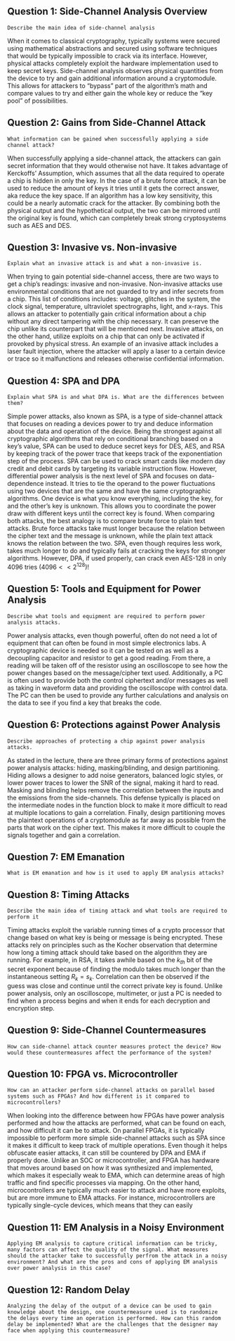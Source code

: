 
## Question 1: Side-Channel Analysis Overview

```ad-question
Describe the main idea of side-channel analysis
```

When it comes to classical cryptography, typically systems were secured using mathematical abstractions and secured using software techniques that would be typically impossible to crack via its interface. However, physical attacks completely exploit the hardware implementation used to keep secret keys. Side-channel analysis observes physical quantities from the device to try and gain additional information around a cryptomodule. This allows for attackers to “bypass” part of the algorithm’s math and compare values to try and either gain the whole key or reduce the “key pool” of possibilities.


## Question 2: Gains from Side-Channel Attack

```ad-question
What information can be gained when successfully applying a side channel attack?
```

When successfully applying a side-channel attack, the attackers can gain secret information that they would otherwise not have. It takes advantage of Kerckoffs’ Assumption, which assumes that all the data required to operate a chip is hidden in only the key. In the case of a brute force attack, it can be used to reduce the amount of keys it tries until it gets the correct answer, aka reduce the key space. If an algorithm has a low key sensitivity, this could be a nearly automatic crack for the attacker. By combining both the physical output and the hypothetical output, the two can be mirrored until the original key is found, which can completely break strong cryptosystems such as AES and DES.

## Question 3: Invasive vs. Non-invasive

```ad-question
Explain what an invasive attack is and what a non-invasive is.
```

When trying to gain potential side-channel access, there are two ways to get a chip’s readings: invasive and non-invasive. Non-invasive attacks use environmental conditions that are not guarded to try and infer secrets from a chip. This list of conditions includes: voltage, glitches in the system, the clock signal, temperature, ultraviolet spectrographs, light, and x-rays. This allows an attacker to potentially gain critical information about a chip without any direct tampering with the chip necessary. It can preserve the chip unlike its counterpart that will be mentioned next. Invasive attacks, on the other hand, utilize exploits on a chip that can only be activated if provoked by physical stress. An example of an invasive attack includes a laser fault injection, where the attacker will apply a laser to a certain device or trace so it malfunctions and releases otherwise confidential information.

## Question 4: SPA and DPA

```ad-question
Explain what SPA is and what DPA is. What are the differences between them?
```

Simple power attacks, also known as SPA, is a type of side-channel attack that focuses on reading a devices power to try and deduce information about the data and operation of the device. Being the strongest against all cryptographic algorithms that rely on conditional branching based on a key’s value, SPA can be used to deduce secret keys for DES, AES, and RSA by keeping track of the power trace that keeps track of the exponentiation step of the process. SPA can be used to crack smart cards like modern day credit and debit cards by targeting its variable instruction flow. However, differential power analysis is the next level of SPA and focuses on data-dependence instead. It tries to tie the operand to the power fluctuations using two devices that are the same and have the same cryptographic algorithms. One device is what you know everything, including the key, for and the other’s key is unknown. This allows you to coordinate the power draw with different keys until the correct key is found. When comparing both attacks, the best analogy is to compare brute force to plain text attacks. Brute force attacks take must longer because the relation between the cipher text and the message is unknown, while the plain text attack knows the relation between the two. SPA, even though requires less work, takes much longer to do and typically fails at cracking the keys for stronger algorithms. However, DPA, if used properly, can crack even AES-128 in only 4096 tries ($4096 << 2^{128}$)!

## Question 5: Tools and Equipment for Power Analysis

```ad-question
Describe what tools and equipment are required to perform power analysis attacks.
```

Power analysis attacks, even though powerful, often do not need a lot of equipment that can often be found in most simple electronics labs. A cryptographic device is needed so it can be tested on as well as a decoupling capacitor and resistor to get a good reading. From there, a reading will be taken off of the resistor using an oscilloscope to see how the power changes based on the message/cipher text used. Additionally, a PC is often used to provide both the control ciphertext and/or messages as well as taking in waveform data and providing the oscilloscope with control data. The PC can then be used to provide any further calculations and analysis on the data to see if you find a key that breaks the code.

## Question 6: Protections against Power Analysis

```ad-question
Describe approaches of protecting a chip against power analysis attacks.
```

As stated in the lecture, there are three primary forms of protections against power analysis attacks: hiding, masking/blinding, and design partitioning. Hiding allows a designer to add noise generators, balanced logic styles, or lower power traces to lower the SNR of the signal, making it hard to read. Masking and blinding helps remove the correlation between the inputs and the emissions from the side-channels. This defense typically is placed on the intermediate nodes in the function block to make it more difficult to read at multiple locations to gain a correlation. Finally, design partitioning moves the plaintext operations of a cryptomodule as far away as possible from the parts that work on the cipher text. This makes it more difficult to couple the signals together and gain a correlation.

## Question 7: EM Emanation

```ad-question
What is EM emanation and how is it used to apply EM analysis attacks?
```



## Question 8: Timing Attacks

```ad-question
Describe the main idea of timing attack and what tools are required to perform it
```

Timing attacks exploit the variable running times of a crypto processor that change based on what key is being or message is being encrypted. These attacks rely on principles such as the Kocher observation that determine how long a timing attack should take based on the algorithm they are running. For example, in RSA, it takes awhile based on the $k_{th}$ bit of the secret exponent because of finding the modulo takes much longer than the instantaneous setting $R_k = s_k$. Correlation can then be observed if the guess was close and continue until the correct private key is found. Unlike power analysis, only an oscilloscope, multimeter, or just a PC is needed to find when a process begins and when it ends for each decryption and encryption step.

## Question 9: Side-Channel Countermeasures

```ad-question
How can side-channel attack counter measures protect the device? How would these countermeasures affect the performance of the system?
```



## Question 10: FPGA vs. Microcontroller

```ad-question
How can an attacker perform side-channel attacks on parallel based systems such as FPGAs? And how different is it compared to microcontrollers?
```

When looking into the difference between how FPGAs have power analysis performed and how the attacks are performed, what can be found on each, and how difficult it can be to attack. On parallel FPGAs, it is typically impossible to perform more simple side-channel attacks such as SPA since it makes it difficult to keep track of multiple operations. Even though it helps obfuscate easier attacks, it can still be countered by DPA and EMA if properly done. Unlike an SOC or microcontroller, and FPGA has hardware that moves around based on how it was synthesized and implemented, which makes it especially weak to EMA, which can determine areas of high traffic and find specific processes via mapping. On the other hand, microcontrollers are typically much easier to attack and have more exploits, but are more immune to EMA attacks. For instance, microcontrollers are typically single-cycle devices, which means that they can easily 

## Question 11: EM Analysis in a Noisy Environment

```ad-question
Applying EM analysis to capture critical information can be tricky, many factors can affect the quality of the signal. What measures should the attacker take to successfully perfrom the attack in a noisy environment? And what are the pros and cons of applying EM analysis over power analysis in this case?
```



## Question 12: Random Delay

```ad-question
Analyzing the delay of the output of a device can be used to gain knowledge about the design, one countermeasure used is to randomize the delays every time an operation is performed. How can this random delay be implemented? What are the challenges that the designer may face when applying this countermeasure?
```


